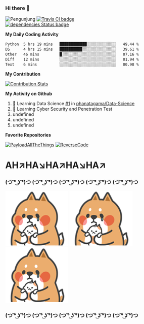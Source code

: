 ### Hi there 👋

<!--[Waka Readme](https://github.com/mzaini30/mzaini30/workflows/Waka%20Readme/badge.svg)
![Update README](https://github.com/mzaini30/mzaini30/workflows/Update%20README/badge.svg)-->
![Pengunjung](https://visitor-badge.laobi.icu/badge?page_id=phanatagama.phanatagama) <a href="https://travis-ci.org/Dogfalo/materialize">
      <img src="https://travis-ci.org/Dogfalo/materialize.svg?branch=master" alt="Travis CI badge">
    </a><br> <a href="https://david-dm.org/Dogfalo/materialize">
      <img src="https://david-dm.org/Dogfalo/materialize/status.svg" alt="dependencies Status badge">
    </a>
      
<!--**Statistik Efektif**-->

**My Daily Coding Activity**

<!--START_SECTION:waka-->
```text
Python  5 hrs 19 mins   ████████████░░░░░░░░░░░░░   49.44 % 
DS      4 hrs 15 mins   ██████████░░░░░░░░░░░░░░░   39.61 % 
Other   46 mins         █░░░░░░░░░░░░░░░░░░░░░░░░   07.16 % 
Diff    12 mins         ░░░░░░░░░░░░░░░░░░░░░░░░░   01.94 % 
Text    6 mins          ░░░░░░░░░░░░░░░░░░░░░░░░░   00.98 %
```
<!--END_SECTION:waka-->

**My Contribution**

[![Contribution Stats](https://github-contribution-stats.vercel.app/api/?username=phanatagama)](https://github.com/LordDashMe/github-contribution-stats/)

**My Activity on Github**

<!--START_SECTION:activity-->
1. 🎉 Learning Data Science [#1](https://github.com/phanatagama) in [phanatagama/Data-Science](https://github.com/phanatagama/Data-Science)
2. 🌱 Learning Cyber Security and Penetration Test
3. undefined
4. undefined
5. undefined
<!--END_SECTION:activity-->

**Favorite Repositories**

[![PayloadAllTheThings](https://github-readme-stats.vercel.app/api/pin/?username=phanatagama&repo=PayloadsAllTheThings)](https://github.com/phanatagama/PayloadsAllTheThings)
[![ReverseCode](https://github-readme-stats.vercel.app/api/pin/?username=phanatagama&repo=Panduan-Reverse-Code-Engineering)](https://github.com/phanatagama/Panduan-Reverse-Code-Engineering)

<!--**Project**-->
 

# AH↗️HA↘️HA↗️HA↘️HA↗️
### (つ ͡° ͜ʖ ͡°)つ (つ ͡° ͜ʖ ͡°)つ (つ ͡° ͜ʖ ͡°)つ (つ ͡° ͜ʖ ͡°)つ (つ ͡° ͜ʖ ͡°)つ
![uwu](https://github.com/cacadosman/cacadosman/blob/master/tonton.PNG)
![uwu](https://github.com/cacadosman/cacadosman/blob/master/tonton.PNG)
![uwu](https://github.com/cacadosman/cacadosman/blob/master/tonton.PNG)
### (つ ͡° ͜ʖ ͡°)つ (つ ͡° ͜ʖ ͡°)つ (つ ͡° ͜ʖ ͡°)つ (つ ͡° ͜ʖ ͡°)つ (つ ͡° ͜ʖ ͡°)つ
<!--

![phanatagama's github stats](https://github-readme-stats.vercel.app/api?username=phanatagama&show_icons=true&bg_color=424344&title_color=fff&icon_color=fff&text_color=d9a618&show_owner=true)

<!--
**phanatagama/phanatagama** is a ✨ _special_ ✨ repository because its `README.md` (this file) appears on your GitHub profile.

Here are some ideas to get you started:

- 🔭 I’m currently working on ...
- 🌱 I’m currently learning ...
- 👯 I’m looking to collaborate on ...
- 🤔 I’m looking for help with ...
- 💬 Ask me about ...
- 📫 How to reach me: ...
- 😄 Pronouns: ...
- ⚡ Fun fact: ...
-->
